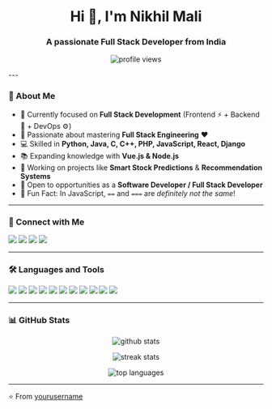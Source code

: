 <h1 align="center">Hi 👋, I'm Nikhil Mali</h1>
<h3 align="center">A passionate Full Stack Developer from India</h3>

<p align="center">
  <img src="https://komarev.com/ghpvc/?username=yourusername&label=Profile%20views&color=0e75b6&style=flat" alt="profile views" />
</p>
---

### 🌟 About Me  
- 🔭 Currently focused on **Full Stack Development** (Frontend ⚡ + Backend 💾 + DevOps ⚙️)  
- 🌱 Passionate about mastering **Full Stack Engineering** ❤️  
- 💻 Skilled in **Python, Java, C, C++, PHP, JavaScript, React, Django**  
- 📚 Expanding knowledge with **Vue.js & Node.js**  
- 🚀 Working on projects like **Smart Stock Predictions** & **Recommendation Systems**  
- 💼 Open to opportunities as a **Software Developer / Full Stack Developer**  
- 🤯 Fun Fact: In JavaScript, `==` and `===` are *definitely not the same*!  

---

### 🔗 Connect with Me
<p align="left">
<a href="https://linkedin.com/in/your-linkedin" target="blank"><img src="https://img.shields.io/badge/-LinkedIn-blue?logo=linkedin&style=for-the-badge" /></a>
<a href="mailto:yourmail@gmail.com"><img src="https://img.shields.io/badge/-Gmail-red?logo=gmail&style=for-the-badge" /></a>
<a href="https://twitter.com/yourtwitter" target="blank"><img src="https://img.shields.io/badge/-Twitter-blue?logo=twitter&style=for-the-badge" /></a>
<a href="https://yourportfolio.com" target="blank"><img src="https://img.shields.io/badge/-Portfolio-black?logo=web&style=for-the-badge" /></a>
</p>

---

### 🛠️ Languages and Tools
<p align="left">
<img src="https://img.shields.io/badge/Python-3776AB?style=for-the-badge&logo=python&logoColor=white"/>
<img src="https://img.shields.io/badge/Java-ED8B00?style=for-the-badge&logo=java&logoColor=white"/>
<img src="https://img.shields.io/badge/C-00599C?style=for-the-badge&logo=c&logoColor=white"/>
<img src="https://img.shields.io/badge/C++-00599C?style=for-the-badge&logo=c%2B%2B&logoColor=white"/>
<img src="https://img.shields.io/badge/PHP-777BB4?style=for-the-badge&logo=php&logoColor=white"/>
<img src="https://img.shields.io/badge/MySQL-4479A1?style=for-the-badge&logo=mysql&logoColor=white"/>
<img src="https://img.shields.io/badge/React-20232A?style=for-the-badge&logo=react&logoColor=61DAFB"/>
<img src="https://img.shields.io/badge/Django-092E20?style=for-the-badge&logo=django&logoColor=white"/>
<img src="https://img.shields.io/badge/HTML5-E34F26?style=for-the-badge&logo=html5&logoColor=white"/>
<img src="https://img.shields.io/badge/CSS3-1572B6?style=for-the-badge&logo=css3&logoColor=white"/>
<img src="https://img.shields.io/badge/JavaScript-F7DF1E?style=for-the-badge&logo=javascript&logoColor=black"/>
</p>

---

### 📊 GitHub Stats
<p align="center">
  <img src="https://github-readme-stats.vercel.app/api?username=yourusername&show_icons=true&theme=radical" alt="github stats" />
</p>

<p align="center">
  <img src="https://github-readme-streak-stats.herokuapp.com/?user=yourusername&theme=radical" alt="streak stats" />
</p>

<p align="center">
  <img src="https://github-readme-stats.vercel.app/api/top-langs/?username=yourusername&layout=compact&theme=radical" alt="top languages" />
</p>

---

⭐️ From [yourusername](https://github.com/yourusername)
